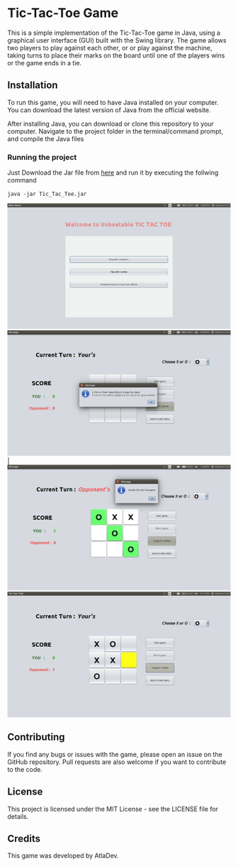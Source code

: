 # Tic-Tac-Toe Game
This is a simple implementation of the Tic-Tac-Toe game in Java, using a graphical user interface (GUI) built with the Swing library. The game allows two players to play against each other, or or play against the machine, taking turns to place their marks on the board until one of the players wins or the game ends in a tie.

## Installation
To run this game, you will need to have Java installed on your computer. You can download the latest version of Java from the official website.

After installing Java, you can download or clone this repository to your computer. Navigate to the project folder in the terminal/command prompt, and compile the Java files

### Running the project

Just Download the Jar file from [here](https://github.com/Saurabh1999/Tic-Tac-Toe/raw/master/executable%20jar/Tic_Tac_Toe.jar)
and run it by executing the follwing command
```
java -jar Tic_Tac_Toe.jar
```
![main menu](images/main_menu.png) 
![game](images/game.png)|
![game2](images/game1.png)
![game3](images/game3.png)

## Contributing
If you find any bugs or issues with the game, please open an issue on the GitHub repository. Pull requests are also welcome if you want to contribute to the code.

## License
This project is licensed under the MIT License - see the LICENSE file for details.

## Credits
This game was developed by AtlaDev.